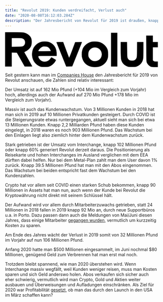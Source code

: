```yaml
---
title: "Revolut 2019: Kunden verdreifacht, Verlust auch"
date: "2020-08-08T16:12:03.284Z"
description: "Der Jahresbericht von Revolut für 2019 ist draußen, knapp 162 Mio Umsatz, aber wie steht es um andere Kennzahlen?"
---
```


![Revolut Logo](./Revolut.svg)

Seit gestern kann man im [Companies House](https://beta.companieshouse.gov.uk/company/08804411/filing-history) 
den Jahresbericht für 2019 von Revolut anschauen, die Zahlen sind relativ interessant:

Der Umsatz ist auf 162 Mio Pfund (+104 Mio im Vergleich zum Vorjahr) hoch, allerdings auch der Aufwand auf 270 Mio Pfund +178 Mio im Vergleich zum Vorjahr).

Massiv ist auch das Kundenwachstum. Von 3 Millionen Kunden in 2018 hat man sich in 2019 auf 10 Millionen Privatkunden gesteigert. Durch COVID ist die Steigerungsrate etwas runtergegangen, aktuell sieht man sich bei etwa 13 Millionen Kunden. Knapp 2,2 Milliarden Pfund haben diese Kunden eingelegt, in 2018 waren es noch 903 Millionen Pfund. Das Wachstum bei den Einlagen liegt also ziemlich hinter dem Kundenwachstum zurück.

Stark getrieben ist der Umsatz vom Interchange, knapp 102 Millionen Pfund oder knapp 60% generiert Revolut derzeit daraus. Die Positionierung als Reisekarte und hohen Interchanges im Ausland verglichen mit dem EEA dürften dabei helfen. Nur bei dem Metal-Plan zahlt man dem User davon 1% zurück. Knapp 39.5 Millionen Pfund hat man mit den Abos eingenommen. Das Wachstum bei beiden entspricht fast dem Wachstum bei den Kundenzahlen.

Crypto hat vor allem seit COVID einen starken Schub bekommen,  knapp 90 Millionen in Assets hat man nun, auch wenn der Kunde bei Revolut die Kryptowährung nicht direkt mit seinem Schlüssel hält.

Der Aufwand wird vor allem durch Mitarbeiterzuwachs getrieben, statt 24 Millionen in 2018 fallen in 2019 knapp 92 Mio an, durch neue Supportbüros u.a. in Porto. Dazu passen dann auch die Meldungen von Mai/Juni diesen Jahres, dass einige Mitarbeiter [gegangen wurden](https://www.gruenderszene.de/fintech/revolut-entlassungen-corona), vermutlich um kurzzeitig Kosten zu sparen.

Am Ende des Jahres wächt der Verlust in 2019 somit von 32 Millionen Pfund im Vorjahr auf nun 106 Millionen Pfund.

Anfang 2020 hatte man $500 Millionen eingesammelt, im Juni nochmal $80 Millionen, genügend Geld zum Verbrennen hat man erst mal noch.

Trotzdem bleibt spannend, wie man 2020 überstehen wird. Wenn Interchange massiv wegfällt, weil Kunden weniger reisen, muss man Kosten sparen und sich Geld anderswo holen. Abos verkaufen sich sicher auch eher schwierig, vermutlich wird man Crypto, Gold und Aktien weiter ausbauen und Überweisungen und Aufladungen einschränken. Als Ziel für 2020 war Profitabilität [gesetzt](https://www.pymnts.com/news/investment-tracker/2020/revolut-raises-500m-aims-for-profits-in-2020/), ob man das durch den Launch in den USA im März schaffen kann?
